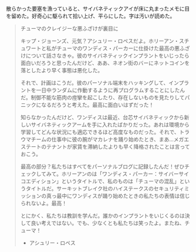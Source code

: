 散らかった要塞を漁っていると、サイバネティックアイが床に丸まったメモに目を留めた。好奇心に駆られて拾い上げ、平らにした。字は汚いが読めた。

> チューマのクレイジーな悪ふざけが裏目に
>
> キップ・ジョーンズ、元気？アシュリー・ロペスだよ。ホリーアン・スチュワートと私がチューマのワンディス・パーカーに仕掛けた最高の悪ふざけについて話さなきゃ。彼のサイバネティックインプラントをいじったら面白いだろうと思ったんだけど、ああ、ネオン街のバーにネットコインを落としたより早く事態は悪化した。
>
> それで、計画はこうだ。彼のパーソナル端末をハッキングして、インプラントを一日中ランダムに作動するように再プログラムすることにしたんだ。制御不能な筋肉の痙攣を起こしたり、存在しないものを見たりしてパニックになるだろうと考えた。最高に面白いはずだった！
>
> 知らなかったんだけど、ワンディスは最近、台芯サイバネティックから新しいサイバネティックアームを手に入れたばかりだった。あれは環境から学習してどんな状況にも適応できるほど高度なものだった。それで、トラウマチームの仕事中に彼の腕がマカレナを踊り始めたとき、まあ...メガエステートのテナントが家賃を滞納したよりも早く降格されたことは言っておこう。
>
> 最高の部分？私たちはすべてをパーソナルブログに記録したんだ！ぜひチェックしてみて。ホリーアンのは「ワンディス・パーカー：サイバーサイコエディション」というタイトルで、私のものは「チューマの混乱」というタイトルだ。サーキットブレイク社のハイステークスのセキュリティミッションの真っ最中にワンディスが踊り始めたときの私たちの表情は信じられないよ。最高！
>
> とにかく、私たちは教訓を学んだ。誰かのインプラントをいじくるのは決して良い考えではない。でも、少なくとも私たちは笑ったよ。またね、チューマ！
>
> - アシュリー・ロペス

